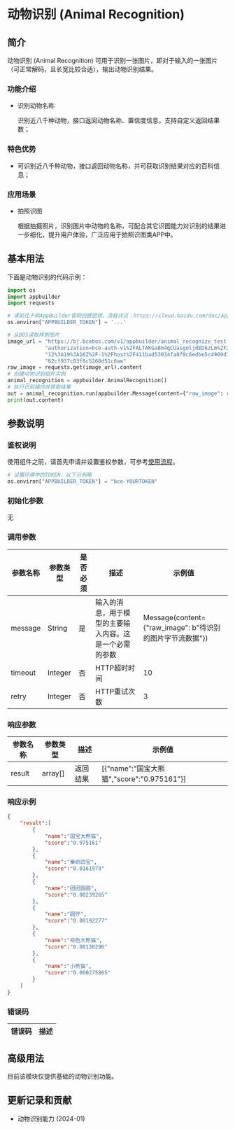 # 动物识别 (Animal Recognition) 

## 简介
动物识别 (Animal Recognition) 可用于识别一张图片，即对于输入的一张图片（可正常解码，且长宽比较合适），输出动物识别结果。

### 功能介绍
* 识别动物名称

  识别近八千种动物，接口返回动物名称、置信度信息，支持自定义返回结果数；

### 特色优势
* 可识别近八千种动物，接口返回动物名称，并可获取识别结果对应的百科信息；

### 应用场景
* 拍照识图

    根据拍摄照片，识别图片中动物的名称，可配合其它识图能力对识别的结果进一步细化，提升用户体验，广泛应用于拍照识图类APP中。


## 基本用法

下面是动物识别的代码示例：
```python
import os
import appbuilder
import requests

# 请前往千帆AppBuilder官网创建密钥，流程详见：https://cloud.baidu.com/doc/AppBuilder/s/Olq6grrt6#1%E3%80%81%E5%88%9B%E5%BB%BA%E5%AF%86%E9%92%A5
os.environ["APPBUILDER_TOKEN"] = '...'

# 从BOS读取样例图片
image_url = "https://bj.bcebos.com/v1/appbuilder/animal_recognize_test.png?" \
            "authorization=bce-auth-v1%2FALTAKGa8m4qCUasgoljdEDAzLm%2F2024-01-24T" \
            "12%3A19%3A16Z%2F-1%2Fhost%2F411bad53034fa8f9c6edbe5c4909d76ecf6fad68" \
            "62cf937c03f8c5260d51c6ae"
raw_image = requests.get(image_url).content
# 创建动物识别组件实例
animal_recognition = appbuilder.AnimalRecognition()
# 执行识别操作并获取结果
out = animal_recognition.run(appbuilder.Message(content={"raw_image": raw_image}))
print(out.content)
```


## 参数说明

### 鉴权说明
使用组件之前，请首先申请并设置鉴权参数，可参考[使用流程](https://cloud.baidu.com/doc/AppBuilder/s/Olq6grrt6#1%E3%80%81%E5%88%9B%E5%BB%BA%E5%AF%86%E9%92%A5)。
```python
# 设置环境中的TOKEN，以下示例略
os.environ["APPBUILDER_TOKEN"] = "bce-YOURTOKEN"
```

### 初始化参数
无

### 调用参数
| 参数名称    | 参数类型    | 是否必须 | 描述                          | 示例值                                            |
|---------|---------|------|-----------------------------|------------------------------------------------|
| message | String  | 是    | 输入的消息，用于模型的主要输入内容。这是一个必需的参数 | Message(content={"raw_image": b"待识别的图片字节流数据"}) |
| timeout | Integer | 否    | HTTP超时时间                    | 10                                             |
| retry   | Integer | 否    | HTTP重试次数                    | 3                                              |

### 响应参数
| 参数名称   | 参数类型    | 描述   | 示例值                                   |
|--------|---------|------|---------------------------------------|
| result | array[] | 返回结果 | [{"name":"国宝大熊猫","score":"0.975161"}] |
### 响应示例
```json
{
    "result":[
        {
            "name":"国宝大熊猫",
            "score":"0.975161"
        },
        {
            "name":"秦岭四宝",
            "score":"0.0161979"
        },
        {
            "name":"团团圆圆",
            "score":"0.00239265"
        },
        {
            "name":"圆仔",
            "score":"0.00192277"
        },
        {
            "name":"棕色大熊猫",
            "score":"0.00130296"
        },
        {
            "name":"小熊猫",
            "score":"0.000275865"
        }
    ]
}
```

### 错误码
| 错误码 | 描述 |
|-----|----|

## 高级用法

目前该模块仅提供基础的动物识别功能。


## 更新记录和贡献
* 动物识别能力 (2024-01)